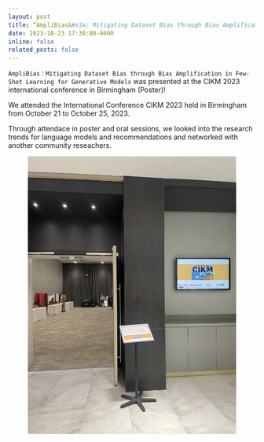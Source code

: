 ```yaml
---
layout: post
title: “AmpliBias&#x3a; Mitigating Dataset Bias through Bias Amplification in Few-Shot Learning for Generative Models” was presented at the CIKM 2023 international conference in Birmingham (Poster)!
date: 2023-10-23 17:30:00-0400
inline: false
related_posts: false
---
```


`AmpliBias：Mitigating Dataset Bias through Bias Amplification in Few-Shot Learning for Generative Models` was presented at the CIKM 2023 international conference in Birmingham (Poster)!

We attended the International Conference CIKM 2023 held in Birmingham from October 21 to October 25, 2023.

Through attendace in poster and oral sessions, we looked into the research trends for language models and recommendations and networked with another community reseachers.

<div class="row">
    <div class="col-sm mt-5 mt-md-0">
        <figure> <picture> <img src="/assets/img/cikm.jpg" class="preview z-depth-1 rounded" width="auto" height="auto" alt="skku.png" onerror="this.onerror=null; $('.responsive-img-srcset').remove();"> </picture></figure>
    </div>
</div>

<!-- ---
layout: post
title: A long announcement with details
date: 2015-11-07 16:11:00-0400
inline: false
related_posts: false
---

Announcements and news can be much longer than just quick inline posts. In fact, they can have all the features available for the standard blog posts. See below.

---

Jean shorts raw denim Vice normcore, art party High Life PBR skateboard stumptown vinyl kitsch. Four loko meh 8-bit, tousled banh mi tilde forage Schlitz dreamcatcher twee 3 wolf moon. Chambray asymmetrical paleo salvia, sartorial umami four loko master cleanse drinking vinegar brunch. <a href="https://www.pinterest.com">Pinterest</a> DIY authentic Schlitz, hoodie Intelligentsia butcher trust fund brunch shabby chic Kickstarter forage flexitarian. Direct trade <a href="https://en.wikipedia.org/wiki/Cold-pressed_juice">cold-pressed</a> meggings stumptown plaid, pop-up taxidermy. Hoodie XOXO fingerstache scenester Echo Park. Plaid ugh Wes Anderson, freegan pug selvage fanny pack leggings pickled food truck DIY irony Banksy.

#### Hipster list

<ul>
    <li>brunch</li>
    <li>fixie</li>
    <li>raybans</li>
    <li>messenger bag</li>
</ul>

Hoodie Thundercats retro, tote bag 8-bit Godard craft beer gastropub. Truffaut Tumblr taxidermy, raw denim Kickstarter sartorial dreamcatcher. Quinoa chambray slow-carb salvia readymade, bicycle rights 90's yr typewriter selfies letterpress cardigan vegan.

---

Pug heirloom High Life vinyl swag, single-origin coffee four dollar toast taxidermy reprehenderit fap distillery master cleanse locavore. Est anim sapiente leggings Brooklyn ea. Thundercats locavore excepteur veniam eiusmod. Raw denim Truffaut Schlitz, migas sapiente Portland VHS twee Bushwick Marfa typewriter retro id keytar.

> We do not grow absolutely, chronologically. We grow sometimes in one dimension, and not in another, unevenly. We grow partially. We are relative. We are mature in one realm, childish in another.
> —Anais Nin

Fap aliqua qui, scenester pug Echo Park polaroid irony shabby chic ex cardigan church-key Odd Future accusamus. Blog stumptown sartorial squid, gastropub duis aesthetic Truffaut vero. Pinterest tilde twee, odio mumblecore jean shorts lumbersexual. -->
